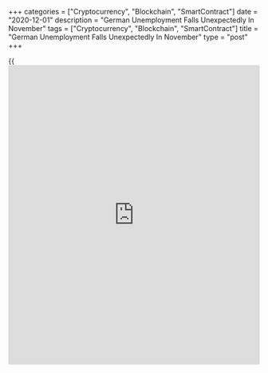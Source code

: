 +++
categories = ["Cryptocurrency", "Blockchain", "SmartContract"]
date = "2020-12-01"
description = "German Unemployment Falls Unexpectedly In November"
tags = ["Cryptocurrency", "Blockchain", "SmartContract"]
title = "German Unemployment Falls Unexpectedly In November"
type = "post"
+++

{{<iframe id="large-banner" src="https://www.bounty.group/#slide=20.0" width="100%" height="600" scrolling="no" style="border: 0px solid rgb(216, 221, 230); border-radius: 3px;">}}

German unemployment declined unexpectedly in November despite new
restrictions introduced to curb the Covid-19 infection, the Federal
Labor Agency revealed Tuesday.

The number of people out of work decreased 39,000 in November after
falling 38,000 in October. Economists had forecast a monthly increase of
8,000.

The jobless rate fell to 6.1 percent from 6.2 percent in the previous
month. The rate was forecast to rise to 6.3 percent.

Strong German labor market report for November suggests very little
impact from the second lockdown, Carsten Brzeski, an ING economist said.

But the rising number of short-time workers, as well as the longer-term
impact from the second lockdown, clearly argue against too much
optimism, the economist added.

Earlier in the day, labor force survey data released by Destatis showed
that the jobless rate remained at seasonally adjusted 4.5 percent in
October.

The number of unemployed persons decreased by unadjusted 12,000 from the
previous month to 1.93 million.

For comments and feedback [contact](https://www.playgroundfx.com/contact/): editorial@rtt[news](https://www.letsplayfx.com/blog/forex-news-website/).com

[Economic News][1]

 **What parts of the world are seeing the best (and worst) economic
performances lately? Click[here][2] to check out our [Econ Scorecard][2]
and find out! See up-to-the-moment [ranking](https://www.playgroundfx.com/blog/crypto-exchange-ranking/)s for the best and worst
performers in [GDP][3], [unemployment rate][4], [inflation][5] and much
more.**

   1. www.rtt[news](https://www.letsplayfx.com/blog/forex-news-website/).com/Content/EconomicNews.aspx
   2. www.rtt[news](https://www.letsplayfx.com/blog/forex-news-website/).com/economic-scorecard/world-rank/PPI/highest-performance.aspx
   3. www.rtt[news](https://www.letsplayfx.com/blog/forex-news-website/).com/economic-scorecard/world-rank/GDP/highest-performance.aspx
   4. www.rtt[news](https://www.letsplayfx.com/blog/forex-news-website/).com/economic-scorecard/world-rank/unemployment-rate/lowest-performance.aspx
   5. www.rtt[news](https://www.letsplayfx.com/blog/forex-news-website/).com/economic-scorecard/world-rank/CPI/highest-performance.aspx